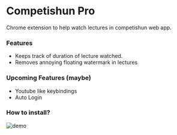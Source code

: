 # Competishun Pro

Chrome extension to help watch lectures in competishun web app.

### Features

- Keeps track of duration of lecture watched.
- Removes annoying floating watermark in lectures

### Upcoming Features (maybe)

- Youtube like keybindings
- Auto Login


### How to install?
![demo](https://user-images.githubusercontent.com/75830554/176445379-42dd1305-2629-47f5-9fcd-54bce43124f6.gif)
